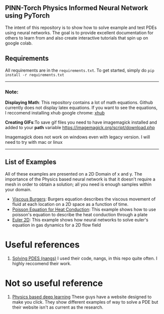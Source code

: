 ## PINN-Torch Physics Informed Neural Network using PyTorch

The intent of this repository is to show how to solve example and test PDEs using neural networks. The goal is to provide excellent documentation for others to learn from and also create interactive tutorials that spin up on google colab. 

## Requirements

All requirements are in the `requirements.txt`. To get started, simply do `pip install -r requirements.txt` 


---
### Note: 

**Displaying Math**: This repository contains a lot of math equations. Github currently does not display latex equations. If you want to see the equations, I reccomend installing xhub google chrome: [xhub](https://github.com/nschloe/xhub)

**Creating GIFs**:To save gif files you need to have imagemagick installed and added to your **path** variable
https://imagemagick.org/script/download.php 

Imagemagick does not work on windows even with legacy version. I will need to try with mac or linux

---

## List of Examples 

All of these examples are presented on a 2D Domain of x and y. The importance of the Physics based neural network is that it doesn't require a mesh in order to obtain a solution; all you need is enough samples within your domain.

- [Viscous Burgers](https://github.com/pjuangph/PINN-Torch/tree/main/burgers_2D): Burgers equation describes the viscous movement of fluid at each location on a 2D space as a function of time. 
- [Poisson Equation for Heat Conduction](https://github.com/pjuangph/PINN-Torch/tree/main/Poisson): This example shows how to use poisson's equation to describe the heat conduction through a plate 
- [Euler 2D](https://github.com/pjuangph/PINN-Torch/tree/main/euler): This example shows how neural networks to solve euler's equation in gas dynamics for a 2D flow field 


# Useful references
1. [Solving PDES (nangs)](https://github.com/pjuangph/PINN-Torch/blob/main/references/Solving_PDE_with_NN.pdf) I used their code, nangs, in this repo quite often. I highly reccomend their work. 

# Not so useful reference
1. [Physics based deep learning](https://github.com/pjuangph/PINN-Torch/blob/main/references/physics%20based%20deep%20learning.pdf) These guys have a website designed to make you click. They show different examples of way to solve a PDE but their website isn't as current as the research. 


